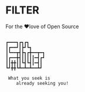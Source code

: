 # FILTER
For the ♥️love of Open Source

```

┏━━━┓┏┓┏┓
┃┏━━┛┃┣┛┗┓
┃┗━━┳┫┣┓┏╋━━┳━┓
┃┏━━╋┫┃┃┃┃┃━┫┏┛
┃┃╋╋┃┃┗┫┗┫┃━┫┃
┗┛╋╋┗┻━┻━┻━━┻┛

 What you seek is
    already seeking you!
```
